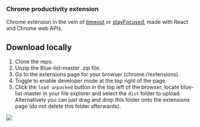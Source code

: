 ### Chrome productivity extension
Chrome extension in the vein of [timeout](https://chrome.google.com/webstore/detail/time-out-page-blocker/hoeinipdpcnbifnmdkfbgmpaccbjpinl?hl=en-GB) or [stayFocused](https://chrome.google.com/webstore/detail/stayfocusd-block-distract/laankejkbhbdhmipfmgcngdelahlfoji), made with React and Chrome web APIs.

## Download locally
1. Clone the repo.
2. Unzip the Blue-list-master .zip file.
3. Go to the extensions page for your browser (chrome://extensions).
4. Toggle to enable developer mode at the top right of the page.
5. Click the ```load unpacked``` button in the top left of the browser, locate blue-list-master in your
file explorer and select the ```dist``` folder to upload. Alternatively you can just drag and drop this folder
onto the extensions page (do not delete this folder afterwards).

<img src="https://imgur.com/Xk1mFzx.gif">

